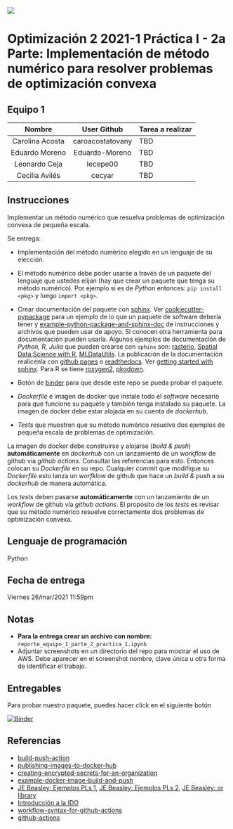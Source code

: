 ![](https://mcdatos.itam.mx/wp-content/uploads/2020/11/ITAM-LOGO.03.jpg)
# Optimización 2 2021-1 Práctica I - 2a Parte: Implementación de método numérico para resolver problemas de optimización convexa #

## Equipo 1

| Nombre | User Github | Tarea a realizar |
|:---:|:---:|:---|
| Carolina Acosta | caroacostatovany| TBD |
| Eduardo Moreno | Eduardo-Moreno| TBD |
| Leonardo Ceja | lecepe00| TBD |
| Cecilia Avilés | cecyar| TBD |

## Instrucciones

Implementar un método numérico que resuelva problemas de optimización convexa de pequeña escala. 

Se entrega:
* Implementación del método numérico elegido en un lenguaje de su elección.

* El método numérico debe poder usarse a través de un paquete del lenguaje que ustedes elijan (hay que crear un paquete que tenga su método numérico). Por ejemplo si es de *Python* entonces: `pip install <pkg>` y luego `import <pkg>`.

* Crear documentación del paquete con [sphinx](https://www.sphinx-doc.org/en/master/). Ver [cookiecutter-pypackage](https://github.com/audreyfeldroy/cookiecutter-pypackage) para un ejemplo de lo que un paquete de software debería tener y [example-python-package-and-sphinx-doc](https://github.com/palmoreck/example-python-package-and-sphinx-doc) de instrucciones y archivos que pueden usar de apoyo. Si conocen otra herramienta para documentación pueden usarla. Algunos ejemplos de documentación de *Python, R, Julia* que pueden crearse con `sphinx` son: [rasterio](https://rasterio.readthedocs.io/en/latest/), [Spatial Data Science with R](https://rspatial.org/raster/index.html), [MLDataUtils](https://mldatautilsjl.readthedocs.io/en/latest/index.html). La publicación de la documentación realícenla con [github pages](https://pages.github.com/) o [readthedocs](https://readthedocs.org/). Ver [getting started with sphinx](https://docs.readthedocs.io/en/stable/intro/getting-started-with-sphinx.html#getting-started-with-sphinx). Para R se tiene [roxygen2](https://github.com/r-lib/roxygen2), [pkgdown](https://github.com/r-lib/pkgdown).

* Botón de [binder](https://mybinder.org/) para que desde este repo se pueda probar el paquete.

* *Dockerfile* e imagen de docker que instale todo el *software* necesario para que funcione su paquete y también tenga instalado su paquete. La imagen de docker debe estar alojada en su cuenta de *dockerhub*.

* *Tests* que muestren que su método numérico resuelve dos ejemplos de pequeña escala de problemas de optimización.

La imagen de docker debe construirse y alojarse (*build & push*) **automáticamente** en *dockerhub* con un lanzamiento de un *workflow* de github vía *github actions*. Consultar las  referencias para esto. Entonces colocan su *Dockerfile* en su repo. Cualquier *commit* que modifique su *Dockerfile* esto lanza un *worfklow* de github que hace un *build & push* a su *dockerhub* de manera automática.

Los *tests* deben pasarse **automáticamente** con un lanzamiento de un *workflow* de github vía *github actions*. El propósito de los *tests* es revisar que su método numérico resuelve correctamente dos problemas de optimización convexa.

## Lenguaje de programación

Python

## Fecha de entrega

Viernes 26/mar/2021 11:59pm

## Notas

* **Para la entrega crear un archivo con nombre:** `reporte_equipo_1_parte_2_practica_1.ipynb`
* Adjuntar screenshots en un directorio del repo para mostrar el uso de AWS. Debe aparecer en el screenshot nombre, clave única u otra forma de identificar el trabajo.

## Entregables

Para probar nuestro paquete, puedes hacer click en el siguiente botón

[![Binder](https://mybinder.org/badge_logo.svg)](https://mybinder.org/v2/gh/optimizacion-2-2021-1-gh-classroom/practica-1-segunda-parte-caroacostatovany/main?urlpath=lab)


## Referencias

* [build-push-action](https://github.com/docker/build-push-action)
* [publishing-images-to-docker-hub](https://docs.github.com/en/free-pro-team@latest/actions/guides/publishing-docker-images#publishing-images-to-docker-hub)
* [creating-encrypted-secrets-for-an-organization](https://docs.github.com/en/free-pro-team@latest/actions/reference/encrypted-secrets#creating-encrypted-secrets-for-an-organization)
* [example-docker-image-build-and-push](https://github.com/palmoreck/example-docker-image-build-and-push/blob/main/README.md)
* [JE Beasley: Ejemplos PLs 1](http://people.brunel.ac.uk/~mastjjb/jeb/or/morelp.html), [JE Beasley: Ejemplos PLs 2](http://people.brunel.ac.uk/~mastjjb/jeb/or/lpmore.html), [JE Beasley: or library](http://people.brunel.ac.uk/~mastjjb/jeb/info.html)
* [Introducción a la IDO](https://dudasytareas.files.wordpress.com/2017/05/hillier_lieberman.pdf)
* [workflow-syntax-for-github-actions](https://docs.github.com/en/actions/reference/workflow-syntax-for-github-actions)
* [github-actions](https://github.com/features/actions)
